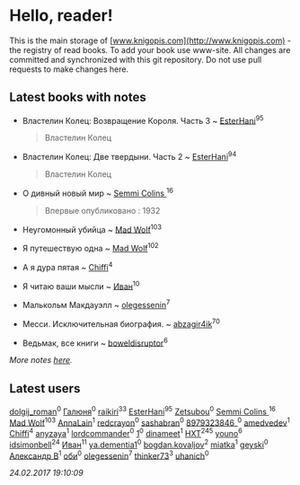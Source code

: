 # Hello, reader!
This is the main storage of [www.knigopis.com](http://www.knigopis.com) - the registry of read books.
To add your book use www-site. All changes are committed and synchronized with this git repository.
Do not use pull requests to make changes here.


## Latest books with notes
* Властелин Колец: Возвращение Короля. Часть 3 ~ [EsterHani](users/305/30558181-vkontakte)<sup>95</sup>
    > Властелин Колец

* Властелин Колец: Две твердыни. Часть 2 ~ [EsterHani](users/305/30558181-vkontakte)<sup>94</sup>
    > Властелин Колец

* О дивный новый мир ~ [Semmi Colins ](users/100/100632786848817999592-google)<sup>16</sup>
    > Впервые опубликовано : 1932

* Неугомонный убийца ~ [Mad Wolf](users/947/94738840-vkontakte)<sup>103</sup>

* Я путешествую одна ~ [Mad Wolf](users/947/94738840-vkontakte)<sup>102</sup>

* А я дура пятая ~ [Chiffi](users/105/105831994080785626680-google)<sup>4</sup>

* Я читаю ваши мысли ~ [Иван](users/111/111223381196748176136-google)<sup>10</sup>

* Малькольм Макдауэлл ~ [olegessenin](users/390/3901448-vkontakte)<sup>7</sup>

* Месси. Исключительная биография. ~ [abzagir4ik](users/362/3621623-vkontakte)<sup>70</sup>

* Ведьмак, все книги ~ [boweldisruptor](users/164/16427535-vkontakte)<sup>6</sup>


_More notes [here](latest_books_with_notes.md)._


## Latest users
[dolgij_roman](users/274/27419240-vkontakte)<sup>0</sup> 
[Галюня](users/248/248080973233-odnoklassniki)<sup>0</sup> 
[raikiri](users/384/384194935-vkontakte)<sup>33</sup> 
[EsterHani](users/305/30558181-vkontakte)<sup>95</sup> 
[Zetsubou](users/101/101863019157295982820-google)<sup>0</sup> 
[Semmi Colins ](users/100/100632786848817999592-google)<sup>16</sup> 
[Mad Wolf](users/947/94738840-vkontakte)<sup>103</sup> 
[AnnaLain](users/139/1390208307860185935-mailru)<sup>1</sup> 
[redcrayon](users/107/107974099098301623019-google)<sup>0</sup> 
[sashabran](users/207/207406718-vkontakte)<sup>0</sup> 
[8979323846_](users/709/709075507430735873-twitter)<sup>0</sup> 
[amedvedev](users/116/116724485485289737307-google)<sup>1</sup> 
[Chiffi](users/105/105831994080785626680-google)<sup>4</sup> 
[anyzaya](users/113/113067458098031017098-google)<sup>1</sup> 
[lordcommander](users/249/249316148-vkontakte)<sup>0</sup> 
[1](users/108/108136612068109501636-google)<sup>0</sup> 
[dinameet](users/457/45786870-vkontakte)<sup>1</sup> 
[HXT](users/100/100002563462782-facebook)<sup>245</sup> 
[youno](users/302/302928912-vkontakte)<sup>6</sup> 
[idsimonbell](users/380/380554090-vkontakte)<sup>24</sup> 
[Иван](users/111/111223381196748176136-google)<sup>11</sup> 
[ya.dementia1](users/339/339516889-yandex)<sup>0</sup> 
[bogdan.kovaljov](users/164/164599744044947-facebook)<sup>2</sup> 
[miatka](users/351/35140437-vkontakte)<sup>1</sup> 
[geyski](users/221/221959664-vkontakte)<sup>0</sup> 
[Александр В](users/112/112935638984319130182-googleplus)<sup>1</sup> 
[оби](users/344/344776025-vkontakte)<sup>0</sup> 
[olegessenin](users/390/3901448-vkontakte)<sup>7</sup> 
[thinker73](users/366/366497970-yandex)<sup>3</sup> 
[uhanich](users/178/178240024-vkontakte)<sup>0</sup> 


_24.02.2017 19:10:09_
